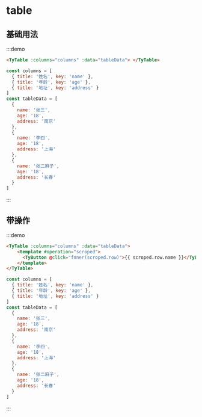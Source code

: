 # table

## 基础用法

:::demo

```html
<TyTable :columns="columns" :data="tableData"> </TyTable>
```

```js
const columns = [
  { title: '姓名', key: 'name' },
  { title: '年龄', key: 'age' },
  { title: '地址', key: 'address' }
]
const tableData = [
  {
    name: '张三',
    age: '18',
    address: '南京'
  },
  {
    name: '李四',
    age: '18',
    address: '上海'
  },
  {
    name: '张二麻子',
    age: '18',
    address: '长春'
  }
]
```
:::

## 带操作
:::demo

```html
<TyTable :columns="columns" :data="tableData"> 
    <template #operation="scroped">
      <TyButton @click="fnner(scroped.row)">{{ scroped.row.name }}</TyButton>
    </template>
</TyTable>

```

```js
const columns = [
  { title: '姓名', key: 'name' },
  { title: '年龄', key: 'age' },
  { title: '地址', key: 'address' }
]
const tableData = [
  {
    name: '张三',
    age: '18',
    address: '南京'
  },
  {
    name: '李四',
    age: '18',
    address: '上海'
  },
  {
    name: '张二麻子',
    age: '18',
    address: '长春'
  }
]
```
:::

<script setup>
  const columns = [
  { title: '姓名', key: 'name' },
  { title: '年龄', key: 'age' },
  { title: '地址', key: 'address' }
]
const tableData = [
  {
    name: '张三',
    age: '18',
    address: '南京'
  },
  {
    name: '李四',
    age: '18',
    address: '上海'
  },
  {
    name: '张二麻子',
    age: '18',
    address: '长春'
  }
]
</script>


